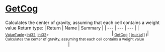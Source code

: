# [GetCog](./ArrayExtension-100663392.md)

Calculates the center of gravity, assuming that each cell contains  a weight value
Return type:
| Return | Name | Summary | 
| --- | --- | --- | 
| <sub>[ValueTuple](https://docs.microsoft.com/en-us/dotnet/api/System.ValueTuple-2)\<[Int32](https://docs.microsoft.com/en-us/dotnet/api/System.Int32), [Int32](https://docs.microsoft.com/en-us/dotnet/api/System.Int32)></sub><img width=200/>| <sub>[GetCog](./ArrayExtension-100663392.md) ( [`Double`](https://docs.microsoft.com/en-us/dotnet/api/System.Double)[] )</sub>| <sub>Calculates the center of gravity, assuming that each cell contains  a weight value</sub><img width=200/>| <br>


